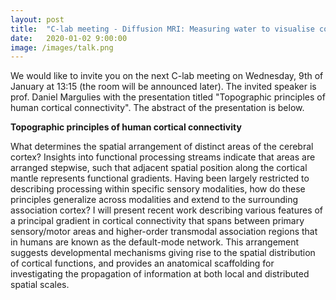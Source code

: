 ```yaml
---
layout: post
title:  "C-lab meeting - Diffusion MRI: Measuring water to visualise connectivity"
date:   2020-01-02 9:00:00
image: /images/talk.png
---
```


We would like to invite you on the next C-lab meeting on Wednesday, 9th of January at 13:15 (the room will be announced later). The invited speaker is prof. Daniel Margulies with the presentation titled "Topographic principles of human cortical connectivity". The abstract of the presentation is below.


**Topographic principles of human cortical connectivity**

What determines the spatial arrangement of distinct areas of the cerebral cortex? Insights into functional processing streams indicate that areas are arranged stepwise, such that adjacent spatial position along the cortical mantle represents functional gradients. Having been largely restricted to describing processing within specific sensory modalities, how do these principles generalize across modalities and extend to the surrounding association cortex? I will present recent work describing various features of a principal gradient in cortical connectivity that spans between primary sensory/motor areas and higher-order transmodal association regions that in humans are known as the default-mode network. This arrangement suggests developmental mechanisms giving rise to the spatial distribution of cortical functions, and provides an anatomical scaffolding for investigating the propagation of information at both local and distributed spatial scales.
